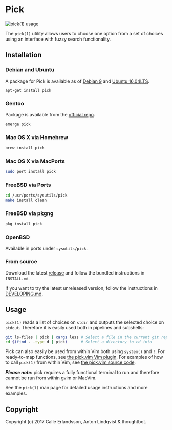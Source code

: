 # Pick

![pick(1) usage](screencast.gif)

The `pick(1)` utility allows users to choose one option from a set of choices
using an interface with fuzzy search functionality.

## Installation

### Debian and Ubuntu

A package for Pick is available as of [Debian 9] and [Ubuntu 16.04LTS].

```sh
apt-get install pick
```

### Gentoo

Package is available from the [official repo][Gentoo].

```sh
emerge pick
```

### Mac OS X via Homebrew

```sh
brew install pick
```

### Mac OS X via MacPorts

```sh
sudo port install pick
```

### FreeBSD via Ports

```sh
cd /usr/ports/sysutils/pick
make install clean
```

### FreeBSD via pkgng

```sh
pkg install pick
```

### OpenBSD

Available in ports under `sysutils/pick`.

### From source

Download the latest [release] and follow the bundled instructions in
`INSTALL.md`.

If you want to try the latest unreleased version,
follow the instructions in [DEVELOPING.md][current].

[Debian 9]: https://packages.debian.org/stretch/pick
[Gentoo]: https://packages.gentoo.org/packages/sys-apps/pick
[Ubuntu 16.04LTS]: https://packages.ubuntu.com/xenial/pick
[current]: https://github.com/calleerlandsson/pick/blob/master/DEVELOPING.md
[release]: https://github.com/calleerlandsson/pick/releases/

## Usage

`pick(1)` reads a list of choices on `stdin` and outputs the selected choice on
`stdout`. Therefore it is easily used both in pipelines and subshells:

```sh
git ls-files | pick | xargs less # Select a file in the current git repository to view in less
cd $(find . -type d | pick)      # Select a directory to cd into
```

Pick can also easily be used from within Vim both using `system()` and `!`. For
ready-to-map functions, see [the pick.vim Vim plugin]. For examples of how to
call `pick(1)` from within Vim, see [the pick.vim source code].

***Please note:*** pick requires a fully functional terminal to run and
therefore cannot be run from within gvim or MacVim.

See the `pick(1)` man page for detailed usage instructions and more examples.

[the pick.vim Vim plugin]: https://github.com/calleerlandsson/pick.vim/
[the pick.vim source code]: https://github.com/calleerlandsson/pick.vim/blob/master/plugin/pick.vim

## Copyright

Copyright (c) 2017 Calle Erlandsson, Anton Lindqvist & thoughtbot.
